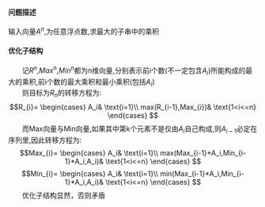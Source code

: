 #### 问题描述
输入向量$A^n$,为任意浮点数,求最大的子串中的乘积
#### 优化子结构
&ensp;&ensp;&ensp;&ensp;记$R^n$,$Max^n$,$Min^n$都为n维向量,分别表示前i个数(不一定包含$A_i$)所能构成的最大的乘积,前i个数的最大乘积和最小乘积(包括$A_i$)</br>
&ensp;&ensp;&ensp;&ensp;则目标为$R_n$的转移方程为:
$$R_{i}=
\begin{cases}
A_i& \text{i=1}\\
max(R_{i-1},Max_{i})& \text{1<i<=n}
\end{cases}
$$
&ensp;&ensp;&ensp;&ensp;而Max向量与Min向量,如果其中第k个元素不是仅由$A_i$自己构成,则$A_{i-1}$必定在序列里,因此转移方程为:
$$Max_{i}=
\begin{cases}
A_i& \text{i=1}\\
max(Max_{i-1}*A_i,Min_{i-1}*A_i,A_i)& \text{1<i<=n}
\end{cases}
$$
$$Min_{i}=
\begin{cases}
A_i& \text{i=1}\\
min(Max_{i-1}*A_i,Min_{i-1}*A_i,A_i)& \text{1<i<=n}
\end{cases}
$$
&ensp;&ensp;&ensp;&ensp;优化子结构显然，否则矛盾